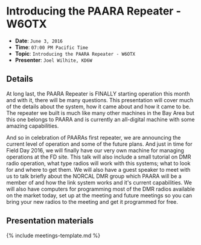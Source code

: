 # Introducing the PAARA Repeater - W6OTX

* **Date**: `June 3, 2016`
* **Time**: `07:00 PM Pacific Time`
* **Topic**: `Introducing the PAARA Repeater - W6OTX`
* **Presenter**: `Joel Wilhite, KD6W`

## Details

At long last, the PAARA Repeater is FINALLY starting operation this month and with it, there will be many questions. This presentation will cover much of the details about the system, how it came about and how it came to be. The repeater we built is much like many other machines in the Bay Area but this one belongs to PAARA and is currently an all-digital machine with some amazing capabilities.

And so in celebration of PAARAs first repeater, we are announcing the current level of operation and some of the future plans. And just in time for Field Day 2016, we will finally have our very own machine for managing operations at the FD site. This talk will also include a small tutorial on DMR radio operation, what type radios will work with this systems; what to look for and where to get them. We will also have a guest speaker to meet with us to talk briefly about the NORCAL DMR group which PAARA will be a member of and how the link system works and it's current capabilities. We will also have computers for programming most of the DMR radios available on the market today, set up at the meeting and future meetings so you can bring your new radios to the meeting and get it programmed for free.

## Presentation materials

{% include meetings-template.md %}

